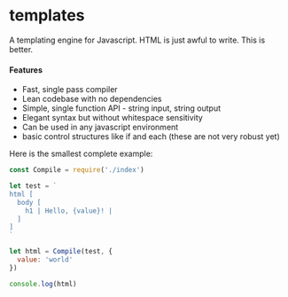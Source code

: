 # templates

A templating engine for Javascript. HTML is just awful to write. This is better.
#### Features
- Fast, single pass compiler
- Lean codebase with no dependencies
- Simple, single function API - string input, string output
- Elegant syntax but without whitespace sensitivity
- Can be used in any javascript environment
- basic control structures like if and each (these are not very robust yet)

Here is the smallest complete example:

```javascript
const Compile = require('./index')

let test = `
html [
  body [
    h1 | Hello, {value}! |
  ]
]
`

let html = Compile(test, {
  value: 'world'
})

console.log(html)
```